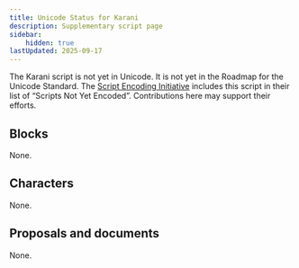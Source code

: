 ```yaml
---
title: Unicode Status for Karani
description: Supplementary script page
sidebar:
    hidden: true
lastUpdated: 2025-09-17
---
```


The Karani script is not yet in Unicode. It is not yet in the Roadmap for the Unicode Standard. The [Script Encoding Initiative](https://sei.berkeley.edu/) includes this script in their list of “Scripts Not Yet Encoded”. Contributions here may support their efforts.

## Blocks

None.

## Characters

None.

## Proposals and documents

None.
